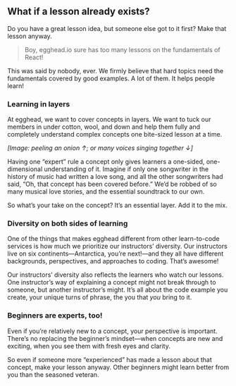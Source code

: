 ## What if a lesson already exists?
Do you have a great lesson idea, but someone else got to it first? Make that lesson anyway.


> Boy, egghead.io sure has too many lessons on the fundamentals of React!

This was said by nobody, ever. We firmly believe that hard topics need the fundamentals covered by good examples. A lot of them. It helps people learn!


### Learning in layers

At egghead, we want to cover concepts in layers. We want to tuck our members in under cotton, wool, and down and help them fully and completely understand complex concepts one bite-sized lesson at a time.

*[Image: peeling an onion ↑; or many voices singing together ↓]*

Having one “expert” rule a concept only gives learners a one-sided, one-dimensional understanding of it. Imagine if only one songwriter in the history of music had written a love song, and all the other songwriters had said, “Oh, that concept has been covered before.” We’d be robbed of so many musical love stories, and the essential soundtrack to our own.

So what’s your take on the concept? It’s an essential layer. Add it to the mix.


### Diversity on both sides of learning

One of the things that makes egghead different from other learn-to-code services is how much we prioritize our instructors’ diversity. Our instructors live on six continents—Antarctica, you’re next!—and they all have different backgrounds, perspectives, and approaches to coding. That’s awesome!

Our instructors’ diversity also reflects the learners who watch our lessons. One instructor’s way of explaining a concept might not break through to someone, but another instructor’s might. It’s all about the code example you create, your unique turns of phrase, the you that *you* bring to it.


### Beginners are experts, too!

Even if you’re relatively new to a concept, your perspective is important. There’s no replacing the beginner’s mindset—when concepts are new and exciting, when you see them with fresh eyes and clarity.

So even if someone more “experienced” has made a lesson about that concept, make your lesson anyway. Other beginners might learn better from you than the seasoned veteran.
